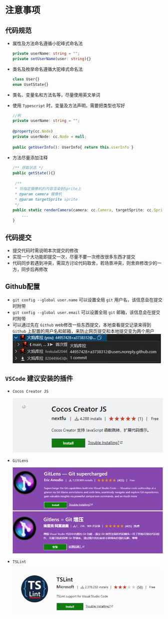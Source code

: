 # 注意事项

## 代码规范

* 属性及方法命名遵循小驼峰式命名法
    ```typescript
    private userName: string = "";
    private setUserName(user: string){}
    ```
* 类名及枚举命名遵循大驼峰式命名法
    ```typescript
    class User{}
    enum UsetState{}
    ```
* 类名、变量名和方法名等，尽量使用英文单词
* 使用 `Typescript` 时，变量及方法声明，需要把类型也写好
 
    ```typescript
    //例
    private userName: string = "";

    @property(cc.Node)
    private userNode: cc.Node = null;

    public getUserInfo(): UserInfo{ return this.userInfo }
    ```
* 方法尽量添加注释
    ```typescript
    /** 获取状态 */
    public getState(){}
    
     /**
     * 将指定摄像机的内容渲染到Sprite上
     * @param camera 摄像机
     * @param targetSprite sprite
     */
    public static renderCamera(camera: cc.Camera, targetSprite: cc.Sprite) {
        ...
    }
    ```
## 代码提交
* 提交代码时需说明本次提交的修改
* 实现一个大功能即提交一次，尽量不要一次修改很多东西才提交
* 代码同步若遇到冲突，需双方讨论代码取舍，若场景冲突，则舍弃修改少的一方，同步后再修改

## Github配置
* `git config --global user.name` 可以设置全局 `git` 用户名，该信息会在提交时附带  
* `git config --global user.email` 可以设置全局 `git` 邮箱，该信息会在提交时附带  
* 可以通过先在 `Github` web修改一些东西提交，本地查看提交记录来得到 `Github` 上配置的用户名和邮箱，来防止网页提交和本地提交变为两个用户  
    ![](./image/tip1.png)

## `VSCode` 建议安装的插件 
* `Cocos Creator JS` 
  
    ![](./image/tip2.png)

* `GitLens`  

    ![](./image/tip3.png)
    ![](./image/tip4.png)
    
* `TSLint`
    
    ![](./image/tip5.png)